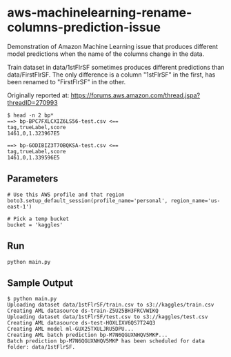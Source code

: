 # aws-machinelearning-rename-columns-prediction-issue
Demonstration of Amazon Machine Learning issue that produces different model predictions when the name of the columns change in the data.

Train dataset in data/1stFlrSF sometimes produces different predictions than data/FirstFlrSF. The only difference is a column "1stFlrSF" in the first, has been renamed to "FirstFlrSF" in the other.

Originally reported at: https://forums.aws.amazon.com/thread.jspa?threadID=270993

```
$ head -n 2 bp*
==> bp-BPC7FXLCXIZ6LS56-test.csv <==
tag,trueLabel,score
1461,0,1.323967E5

==> bp-GODIBIZ3T7OBQKSA-test.csv <==
tag,trueLabel,score
1461,0,1.339596E5
```

## Parameters

```
# Use this AWS profile and that region
boto3.setup_default_session(profile_name='personal', region_name='us-east-1')

# Pick a temp bucket
bucket = 'kaggles'
```
## Run

```
python main.py
```

## Sample Output

```
$ python main.py
Uploading dataset data/1stFlrSF/train.csv to s3://kaggles/train.csv
Creating AML datasource ds-train-Z5U25BH3FRCVWIKQ
Uploading dataset data/1stFlrSF/test.csv to s3://kaggles/test.csv
Creating AML datasource ds-test-HOXLIXV6QS7T24Q3
Creating AML model ml-GUX25TXULJRU5DPU...
Creating AML batch prediction bp-M7N6QGUXNHQV5MKP...
Batch prediction bp-M7N6QGUXNHQV5MKP has been scheduled for data folder: data/1stFlrSF.
```
